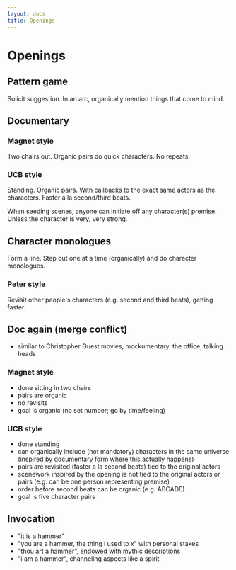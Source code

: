 ```yaml
---
layout: docs
title: Openings
---
```


# Openings

## Pattern game

Solicit suggestion. In an arc, organically mention things that come to mind.

## Documentary

### Magnet style

Two chairs out. Organic pairs do quick characters. No repeats.

### UCB style

Standing. Organic pairs. With callbacks to the exact same actors as the characters. Faster a la second/third beats.

When seeding scenes, anyone can initiate off any character(s) premise. Unless the character is very, very strong.

## Character monologues

Form a line. Step out one at a time (organically) and do character monologues.

### Peter style

Revisit other people's characters (e.g. second and third beats), getting faster

## Doc again (merge conflict)
- similar to Christopher Guest movies, mockumentary. the office, talking heads

### Magnet style

- done sitting in two chairs
- pairs are organic
- no revisits
- goal is organic (no set number; go by time/feeling)

### UCB style

- done standing
- can organically include (not mandatory) characters in the same universe (inspired by documentary form where this actually happens)
- pairs are revisited (faster a la second beats) tied to the original actors
- scenework inspired by the opening is not tied to the original actors or pairs (e.g. can be one person representing premise)
- order before second beats can be organic (e.g. ABCADE)
- goal is five character pairs

## Invocation

- "it is a hammer"
- "you are a hammer, the thing i used to x" with personal stakes
- "thou art a hammer", endowed with mythic descriptions
- "i am a hammer", channeling aspects like a spirit

